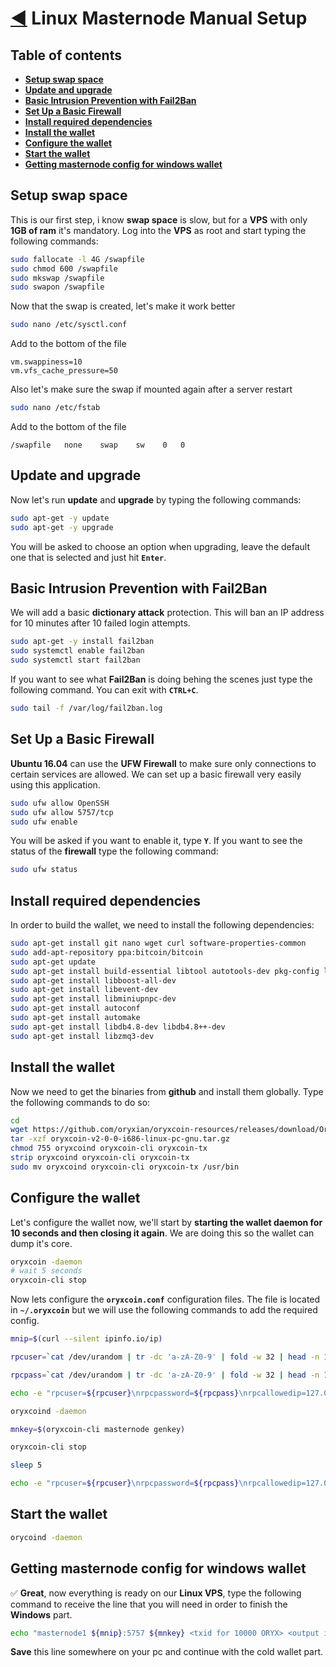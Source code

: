 # [:arrow_backward:](./README.md) Linux Masternode Manual Setup

## Table of contents
- **[Setup swap space](#setup-swap-space)**
- **[Update and upgrade](#update-and-upgrade)**
- **[Basic Intrusion Prevention with Fail2Ban](#basic-intrusion-prevention-with-fail2ban)**
- **[Set Up a Basic Firewall](#set-up-a-basic-firewall)**
- **[Install required dependencies](#install-required-dependencies)**
- **[Install the wallet](#install-the-wallet)**
- **[Configure the wallet](#configure-the-wallet)**
- **[Start the wallet](#start-the-wallet)**
- **[Getting masternode config for windows wallet](#getting-masternode-config-for-windows-wallet)**

## Setup swap space
This is our first step, i know **swap space** is slow, but for a **VPS** with only **1GB of ram** it's mandatory. Log into the **VPS** as root and start typing the following commands:

````bash
sudo fallocate -l 4G /swapfile
sudo chmod 600 /swapfile
sudo mkswap /swapfile
sudo swapon /swapfile
````

Now that the swap is created, let's make it work better

````bash
sudo nano /etc/sysctl.conf
````

Add to the bottom of the file

````
vm.swappiness=10
vm.vfs_cache_pressure=50	
````

Also let's make sure the swap if mounted again after a server restart

````bash
sudo nano /etc/fstab
````

Add to the bottom of the file

````
/swapfile   none    swap    sw    0   0
````

## Update and upgrade
Now let's run **update** and **upgrade** by typing the following commands:

````bash
sudo apt-get -y update
sudo apt-get -y upgrade
````

You will be asked to choose an option when upgrading, leave the default one that is selected and just hit **``Enter``**.

## Basic Intrusion Prevention with Fail2Ban
We will add a basic **dictionary attack** protection. This will ban an IP address for 10 minutes after 10 failed login attempts.

````bash
sudo apt-get -y install fail2ban
sudo systemctl enable fail2ban
sudo systemctl start fail2ban
````

If you want to see what **Fail2Ban** is doing behing the scenes just type the following command. You can exit with **``CTRL+C``**.

````bash
sudo tail -f /var/log/fail2ban.log
````

## Set Up a Basic Firewall
**Ubuntu 16.04** can use the **UFW Firewall** to make sure only connections to certain services are allowed. We can set up a basic firewall very easily using this application.

````bash
sudo ufw allow OpenSSH
sudo ufw allow 5757/tcp
sudo ufw enable
````

You will be asked if you want to enable it, type **``Y``**. If you want to see the status of the **firewall** type the following command:

````bash
sudo ufw status
````

## Install required dependencies
In order to build the wallet, we need to install the following dependencies:

````bash
sudo apt-get install git nano wget curl software-properties-common
sudo add-apt-repository ppa:bitcoin/bitcoin
sudo apt-get update
sudo apt-get install build-essential libtool autotools-dev pkg-config libssl-dev
sudo apt-get install libboost-all-dev
sudo apt-get install libevent-dev
sudo apt-get install libminiupnpc-dev
sudo apt-get install autoconf
sudo apt-get install automake
sudo apt-get install libdb4.8-dev libdb4.8++-dev
sudo apt-get install libzmq3-dev
````	

## Install the wallet
Now we need to get the binaries from **github** and install them globally. Type the following commands to do so:

````bash
cd
wget https://github.com/oryxian/oryxcoin-resources/releases/download/OryxCoin2.0.0/oryxcoin-v2-0-0-i686-linux-pc-gnu.tar.gz
tar -xzf oryxcoin-v2-0-0-i686-linux-pc-gnu.tar.gz
chmod 755 oryxcoind oryxcoin-cli oryxcoin-tx
strip oryxcoind oryxcoin-cli oryxcoin-tx
sudo mv oryxcoind oryxcoin-cli oryxcoin-tx /usr/bin
````

## Configure the wallet
Let's configure the wallet now, we'll start by **starting the wallet daemon for 10 seconds and then closing it again**. We are doing this so the wallet can dump it's core.

````bash
oryxcoin -daemon
# wait 5 seconds
oryxcoin-cli stop
````

Now lets configure the **``oryxcoin.conf``** configuration files. The file is located in **``~/.oryxcoin``** but we will use the following commands to add the required config.

````bash
mnip=$(curl --silent ipinfo.io/ip)

rpcuser=`cat /dev/urandom | tr -dc 'a-zA-Z0-9' | fold -w 32 | head -n 1`

rpcpass=`cat /dev/urandom | tr -dc 'a-zA-Z0-9' | fold -w 32 | head -n 1`

echo -e "rpcuser=${rpcuser}\nrpcpassword=${rpcpass}\nrpcallowedip=127.0.0.1" > ~/.oryxcoin/oryxcoin.conf

oryxcoind -daemon

mnkey=$(oryxcoin-cli masternode genkey)

oryxcoin-cli stop

sleep 5

echo -e "rpcuser=${rpcuser}\nrpcpassword=${rpcpass}\nrpcallowedip=127.0.0.1\nmasternode=1\ndaemon=1\nbind=${mnip}:${COINPORT}\nmasternodeprivkey=${mnkey}"
````

## Start the wallet

````bash
orycoind -daemon
````

## Getting masternode config for windows wallet
:white_check_mark: **Great**, now everything is ready on our **Linux VPS**, type the following command to receive the line that you will need in order to finish the **Windows** part.

````bash
echo "masternode1 ${mnip}:5757 ${mnkey} <txid for 10000 ORYX> <output index for 10000 ORYX>"
````

**Save** this line somewhere on your pc and continue with the cold wallet part.
